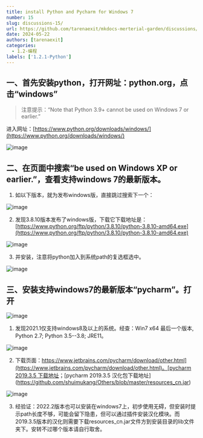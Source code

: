 ```yaml
---
title: install Python and Pycharm for Windows 7
number: 15
slug: discussions-15/
url: https://github.com/tarenaexit/mkdocs-merterial-garden/discussions/15
date: 2024-05-22
authors: [tarenaexit]
categories: 
  - 1.2-编程
labels: ['1.2.1-Python']
---
```


## 一、首先安装python，打开网址：python.org，点击“windows”
> 注意提示：“Note that Python 3.9+ cannot be used on Windows 7 or earlier.”

进入网址：[https://www.python.org/downloads/windows/](https://www.python.org/downloads/windows/)

 ![image](https://cdn.ccsyue.com/picx-images-hosting/master/2024/05/image.6m3q8lpapw.webp)

## 二、在页面中搜索“be used on Windows XP or earlier.”，查看支持windows 7的最新版本。

1. 如以下版本，就为发布windows版，直接跳过搜索下一个：

![image](https://cdn.ccsyue.com/picx-images-hosting/master/2024/05/image.2ruypn7xem.webp) 

2. 发现3.8.10版本发布了windows版，下载它下载地址是：[https://www.python.org/ftp/python/3.8.10/python-3.8.10-amd64.exe](https://www.python.org/ftp/python/3.8.10/python-3.8.10-amd64.exe)
 
![image](https://cdn.ccsyue.com/picx-images-hosting/master/2024/05/image.4n7ji9kif9.webp)

3. 并安装，注意将python加入到系统path的复选框选中。

![image](https://cdn.ccsyue.com/picx-images-hosting/master/2024/05/image.13llsghxb1.webp)

## 三、安装支持windows7的最新版本“pycharm”。打开
 
![image](https://cdn.ccsyue.com/picx-images-hosting/master/2024/05/image.widx0vwsh.webp)

1. 发现2021.1仅支持windows8及以上的系统。经查：Win7 x64 最后一个版本, Python 2.7; Python 3.5--3.8; JRE11。
 
![image](https://cdn.ccsyue.com/picx-images-hosting/master/2024/05/image.9rj87jkvmi.webp)

2. 下载页面：[https://www.jetbrains.com/pycharm/download/other.html](https://www.jetbrains.com/pycharm/download/other.html)。[pycharm 2019.3.5 下载地址](https://download.jetbrains.com/python/pycharm-community-2019.3.5.exe?_ga=2.157697210.1848525680.1716362965-1210132645.1716362965&_gl=1*xu8jmo*_ga*MTIxMDEzMjY0NS4xNzE2MzYyOTY1*_ga_9J976DJZ68*MTcxNjM2Mjk2NS4xLjEuMTcxNjM2NDc0NC4wLjAuMA..)；[pycharm 2019.3.5 汉化包下载地址](https://github.com/shuimukang/Others/blob/master/resources_cn.jar)
 
![image](https://cdn.ccsyue.com/picx-images-hosting/master/2024/05/image.26lb3ce72g.webp)

3. 经验证：2022.2版本也可以安装在windows7上，初步使用无碍，但安装时提示path长度不够，可能会留下隐患，但可以通过插件安装汉化模块。而2019.3.5版本的汉化则需要下载resources_cn.jar文件方到安装目录的lib文件夹下。安转不过哪个版本请自行取舍。



<script src="https://giscus.app/client.js"
	data-repo="tarenaexit/mkdocs-merterial-garden"
	data-repo-id="RR_kgDOL4wNPw"
	data-mapping="number"
	data-term="15"
	data-reactions-enabled="1"
	data-emit-metadata="0"
	data-input-position="bottom"
	data-theme="light"
	data-lang="zh-CN"
	crossorigin="anonymous"
	async>
</script>
